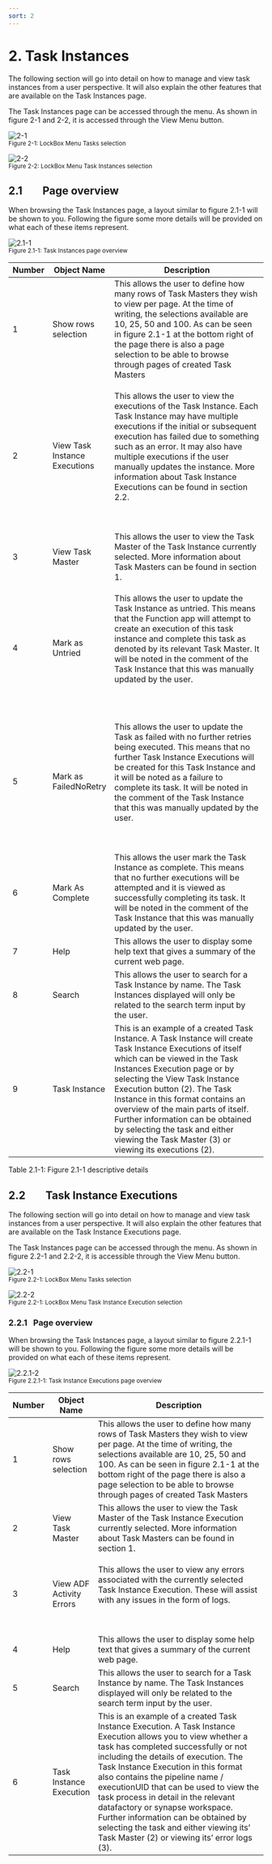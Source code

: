 ```yaml
---
sort: 2
---
```


# 2. Task Instances

The following section will go into detail on how to manage and view task
instances from a user perspective. It will also explain the other
features that are available on the Task Instances page.

The Task Instances page can be accessed through the menu. As shown in
figure 2-1 and 2-2, it is accessed through the View Menu button.

![2-1](../assets/img/4/TaskInstances/MainPagewithMenu-2-1.png)<br/>
<sup>Figure 2-1: LockBox Menu Tasks selection </sup><br/>

![2-2](../assets/img/4/TaskInstances/MainPagewithMenuTasks-2-2.png)<br/>
<sup>Figure 2-2: LockBox Menu Task Instances selection </sup><br/>

## 2.1        Page overview

When browsing the Task Instances page, a layout similar to figure 2.1-1
will be shown to you. Following the figure some more details will be
provided on what each of these items represent.

![2.1-1](../assets/img/4/TaskInstances/TaskInstancesPage-2_1-1.png)<br/>
<sup>Figure 2.1-1: Task Instances page overview </sup><br/>

<table>
<colgroup>
<col style="width: 10%" />
<col style="width: 19%" />
<col style="width: 69%" />
</colgroup>
<thead>
<tr class="header">
<th><strong>Number</strong></th>
<th><strong>Object Name</strong></th>
<th><strong>Description</strong></th>
</tr>
</thead>
<tbody>
<tr class="odd">
<td>1</td>
<td>Show rows selection</td>
<td>This allows the user to define how many rows of Task Masters they
wish to view per page. At the time of writing, the selections available
are 10, 25, 50 and 100. As can be seen in figure 2.1-1 at the bottom
right of the page there is also a page selection to be able to browse
through pages of created Task Masters</td>
</tr>
<tr class="even">
<td>2</td>
<td>View Task Instance Executions</td>
<td><p>This allows the user to view the executions of the Task Instance.
Each Task Instance may have multiple executions if the initial or
subsequent execution has failed due to something such as an error. It
may also have multiple executions if the user manually updates the
instance. More information about Task Instance Executions can be found
in section 2.2.</p>
<p> </p></td>
</tr>
<tr class="odd">
<td>3</td>
<td>View Task Master</td>
<td>This allows the user to view the Task Master of the Task Instance
currently selected. More information about Task Masters can be found in
section 1.</td>
</tr>
<tr class="even">
<td>4</td>
<td>Mark as Untried</td>
<td><p>This allows the user to update the Task Instance as untried. This
means that the Function app will attempt to create an execution of this
task instance and complete this task as denoted by its relevant Task
Master. It will be noted in the comment of the Task Instance that this
was manually updated by the user.</p>
<p> </p></td>
</tr>
<tr class="odd">
<td>5</td>
<td>Mark as FailedNoRetry</td>
<td><p>This allows the user to update the Task as failed with no further
retries being executed. This means that no further Task Instance
Executions will be created for this Task Instance and it will be noted
as a failure to complete its task. It will be noted in the comment of
the Task Instance that this was manually updated by the user.</p>
<p> </p></td>
</tr>
<tr class="even">
<td>6</td>
<td>Mark As Complete</td>
<td>This allows the user mark the Task Instance as complete. This means
that no further executions will be attempted and it is viewed as
successfully completing its task. It will be noted in the comment of the
Task Instance that this was manually updated by the user.</td>
</tr>
<tr class="odd">
<td>7</td>
<td>Help</td>
<td>This allows the user to display some help text that gives a summary
of the current web page.</td>
</tr>
<tr class="even">
<td>8</td>
<td>Search</td>
<td>This allows the user to search for a Task Instance by name. The Task
Instances displayed will only be related to the search term input by the
user.</td>
</tr>
<tr class="odd">
<td>9</td>
<td>Task Instance</td>
<td>This is an example of a created Task Instance. A Task Instance will
create Task Instance Executions of itself which can be viewed in the
Task Instances Execution page or by selecting the View Task Instance
Execution button (2). The Task Instance in this format contains an
overview of the main parts of itself. Further information can be
obtained by selecting the task and either viewing the Task Master (3) or
viewing its executions (2).</td>
</tr>
</tbody>
</table>

Table 2.1-1: Figure 2.1-1 descriptive details

## 2.2        Task Instance Executions

The following section will go into detail on how to manage and view task
instances from a user perspective. It will also explain the other
features that are available on the Task Instance Executions page.

The Task Instances page can be accessed through the menu. As shown in
figure 2.2-1 and 2.2-2, it is accessible through the View Menu button.

![2.2-1](../assets/img/4/TaskInstances/MainPagewithMenu-2-1.png)<br/>
<sup>Figure 2.2-1: LockBox Menu Tasks selection </sup><br/>

![2.2-2](../assets/img/4/TaskInstances/MainPagewithMenuTasks-2_2-2.png)<br/>
<sup>Figure 2.2-1: LockBox Menu Task Instance Execution selection </sup><br/>


### 2.2.1   Page overview

When browsing the Task Instances page, a layout similar to figure
2.2.1-1 will be shown to you. Following the figure some more details
will be provided on what each of these items represent.

![2.2.1-2](../assets/img/4/TaskInstances/TaskInstancesExecutionsPage-2_2-1.png)<br/>
<sup>Figure 2.2.1-1: Task Instance Executions page overview </sup><br/>


<table>
<colgroup>
<col style="width: 10%" />
<col style="width: 15%" />
<col style="width: 74%" />
</colgroup>
<thead>
<tr class="header">
<th><strong>Number</strong></th>
<th><strong>Object Name</strong></th>
<th><strong>Description</strong></th>
</tr>
</thead>
<tbody>
<tr class="odd">
<td>1</td>
<td>Show rows selection</td>
<td>This allows the user to define how many rows of Task Masters they
wish to view per page. At the time of writing, the selections available
are 10, 25, 50 and 100. As can be seen in figure 2.1-1 at the bottom
right of the page there is also a page selection to be able to browse
through pages of created Task Masters</td>
</tr>
<tr class="even">
<td>2</td>
<td>View Task Master</td>
<td>This allows the user to view the Task Master of the Task Instance
Execution currently selected. More information about Task Masters can be
found in section 1.</td>
</tr>
<tr class="odd">
<td>3</td>
<td>View ADF Activity Errors</td>
<td><p>This allows the user to view any errors associated with the
currently selected Task Instance Execution. These will assist with any
issues in the form of logs.</p>
<p> </p></td>
</tr>
<tr class="even">
<td>4</td>
<td>Help</td>
<td>This allows the user to display some help text that gives a summary
of the current web page.</td>
</tr>
<tr class="odd">
<td>5</td>
<td>Search</td>
<td>This allows the user to search for a Task Instance by name. The Task
Instances displayed will only be related to the search term input by the
user.</td>
</tr>
<tr class="even">
<td>6</td>
<td>Task Instance Execution</td>
<td>This is an example of a created Task Instance Execution. A Task
Instance Execution allows you to view whether a task has completed
successfully or not including the details of execution. The Task
Instance Execution in this format also contains the pipeline name /
executionUID that can be used to view the task process in detail in the
relevant datafactory or synapse workspace. Further information can be
obtained by selecting the task and either viewing its’ Task Master (2)
or viewing its’ error logs (3).</td>
</tr>
</tbody>
</table>